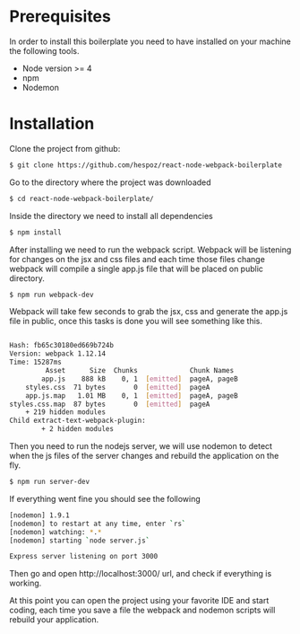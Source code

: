 # Prerequisites
In order to install this boilerplate you need to have installed on your machine the following tools.

- Node version >= 4
- npm
- Nodemon


# Installation
Clone the project from github:
```sh
$ git clone https://github.com/hespoz/react-node-webpack-boilerplate
```
Go to the directory where the project was downloaded
```sh
$ cd react-node-webpack-boilerplate/
```
Inside the directory we need to install all dependencies 
```sh
$ npm install
```
After installing we need to run the webpack script. Webpack will be listening for changes on the jsx and css files and each time those files change webpack will compile a single app.js file that will be placed on public directory.

```sh
$ npm run webpack-dev
```

Webpack will take few seconds to grab the jsx, css and generate the app.js file in public, once this tasks is done you will see something like this.

```sh

Hash: fb65c30180ed669b724b
Version: webpack 1.12.14
Time: 15287ms
         Asset      Size  Chunks             Chunk Names
        app.js    888 kB    0, 1  [emitted]  pageA, pageB
    styles.css  71 bytes       0  [emitted]  pageA
    app.js.map   1.01 MB    0, 1  [emitted]  pageA, pageB
styles.css.map  87 bytes       0  [emitted]  pageA
    + 219 hidden modules
Child extract-text-webpack-plugin:
        + 2 hidden modules

```
Then you need to run the nodejs server, we will use nodemon to detect when the js files of the server changes and rebuild the application on the fly.

```sh
$ npm run server-dev
```
If everything went fine you should see the following

```sh
[nodemon] 1.9.1
[nodemon] to restart at any time, enter `rs`
[nodemon] watching: *.*
[nodemon] starting `node server.js`

Express server listening on port 3000
```
Then go and open http://localhost:3000/ url, and check if everything is working.

At this point you can open the project using your favorite IDE and start coding, each time you save a file the webpack and nodemon scripts will rebuild your application.
